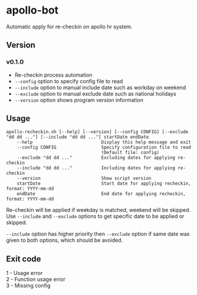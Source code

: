 # apollo-bot
Automatic apply for re-checkin on apollo hr system.

## Version

### v0.1.0
- Re-checkin process automation
- `--config` option to specify config file to read
- `--include` option to manual include date such as workday on weekend
- `--exclude` option to manual exclude date such as national holidays
- `--version` option shows program version information

## Usage
```
apollo-recheckin.sh [--help] [--version] [--config CONFIG] [--exclude "dd dd ..."] [--include "dd dd ..."] startDate endDate
	--help							Display this help message and exit
	--config CONFIG	 				Specify configuration file to read 
									(Default file: config)
	--exclude "dd dd ..."			Excluding dates for applying re-checkin
	--include "dd dd ..."			Including dates for applying re-checkin
	--version						Show script version
	startDate						Start date for applying recheckin, format: YYYY-mm-dd
	endDate							End date for applying recheckin, format: YYYY-mm-dd
```
Re-checkin will be applied if weekday is matched, weekend will be skipped.  
Use `--include` and `--exclude` options to get specific date to be applied or skipped.

`--include` option has higher priority then `--exclude` option if same date was given to both options, which should be avoided.

## Exit code
1 - Usage error  
2 - Function usage error  
3 - Missing config
